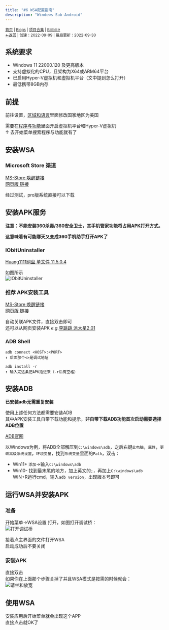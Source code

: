 ```yaml
---
title: "#6 WSA配置指南"
description: "Windows Sub-Android"
---
```

<small id="old_menu"><a href="/">首页</a> | <a href="/blogs">Blogs</a> | <a href="/Project">项目合集</a> | <a href="https://space.bilibili.com/1987247870">Bilibili↗</a><br></small><small><a href="../../">←返回</a> |
 创建：2022-09-09 | 最后更新：2022-09-30</small><br>

## 系统要求
- Windows 11 22000.120 及更高版本
- 支持虚拟化的CPU，且架构为X64或ARM64平台
- 已启用Hyper-V虚拟机和虚拟机平台（文中提到怎么打开）
- 最低携带8GB内存


## 前提
前往设置，[区域和语言](https://kdxiaoyi.top/api/jump.htm?back=1&u=ms-settings:regionlanguage)里面修改国家地区为美国

需要在[程序与功能](https://kdxiaoyi.top/api/jump.htm?back=1&u=ms-settings:optionalfeatures)里面开启虚拟机平台和Hyper-V虚拟机<br>
↑ 去开始菜单搜索程序与功能就有了
## 安装WSA
### Microsoft Store 渠道
[MS-Store 唤醒链接](http://kdxiaoyi.top/api/jump.htm?back=1&u=ms-windows-store://pdp/?ProductId=9P3395VX91NR)<br>
[网页版 链接](https://apps.microsoft.com/store/detail/windows-subsystem-for-android%E2%84%A2-with-amazon-appstore/9P3395VX91NR)

经过测试，pro版系统直接可以下载
## 安装APK服务
**注意：不能安装360杀毒/360安全卫士，其手机管家功能将占用APK打开方式。**

**这意味着有可能哪天又变成360手机助手打开APK了**
### IObitUninstaller
[Huang1111网盘 单文件 11.5.0.4](https://pan.huang1111.cn/s/2Q4XTN?path=%2FIObitUninstaller%20%E5%8D%B8%E8%BD%BD%E5%B7%A5%E5%85%B7%20%E5%8D%95%E6%96%87%E4%BB%B6%E7%89%88%2011.5.0.4)

如图所示<br>
![](https://s1.ax1x.com/2022/09/09/vLdvhF.md.png "IObitUninstaller")
### **推荐** APK安装工具
[MS-Store 唤醒链接](http://kdxiaoyi.top/api/jump.htm?back=1&u=ms-windows-store://pdp/?ProductId=9P2JFQ43FPPG)<br>
[网页版 链接](https://apps.microsoft.com/store/detail/windows-subsystem-for-android%E2%84%A2-with-amazon-appstore/9P2JFQ43FPPG)

自动关联APK文件，直接双击即可<br>
还可以从网页安装APK *e.g.*[李跳跳 派大星2.01](https://kdxiaoyi.top/api/jump.htm?back=1&u=apkinstaller:?source=https://rs.kdxiaoyi.top/res/%E6%B4%BE%E5%A4%A7%E6%98%9F2.01.apk)
### ADB Shell
```
adb connect <HOST>:<PORT>
↑ 后面那个<>是调试地址

adb install -r 
↑ 输入完这条把APK拖进来（-r后有空格）
```
<!-- 更多命令参阅： [逍遥安卓](https://bbs.xyaz.cn/thread-365537-1-1.html) -->
## 安装ADB
**已安装adb无需重复安装**<br>

使用上述任何方法都需要安装ADB<br>
其中APK安装工具自带下载功能和提示，**非自带下载ADB功能首次启动需要选择ADB位置**

[ADB官网](https://developer.android.google.cn/studio/releases/platform-tools?hl=zh-cn#downloads)

以Windows为例，将ADB全部解压到`C:\windows\adb`，之后右键`此电脑`，`属性`，`更改高级系统设置`，`环境变量`，找到`系统变量`里面的`Path`，双击：<br>
- Win11+ `添加`->输入`C:\windows\adb`<br>
- Win10- 找到最末尾的地方，加上英文的`;`，再加上`C:\windows\adb`<br>
WIN+R运行cmd，输入`adb version`，出现版本号即可<br>
## 运行WSA并安装APK
### 准备
开始菜单->WSA设置 打开，如图打开调试桥：<br>
![](https://s1.ax1x.com/2022/09/10/vLT0SJ.md.png "打开调试桥")<br>

接着点主界面的文件打开WSA<br>
启动成功后不要关闭
### 安装APK
直接双击<br>
如果你在上面那个步骤关掉了并且WSA模式是按需的时候就会：<br>
![](https://s1.ax1x.com/2022/09/10/vLTOfg.png "请坐和放宽")
## 使用WSA
安装应用后开始菜单就会出现这个APP<br>
直接点击就OK了<br>

<script src="https://rs.kdxiaoyi.top/res/scripts/js/sober@1.0.6.min.js"></script><script src="https://kdxiaoyi.top/pmd.js"></script><script src="https://rs.kdxiaoyi.top/res/scripts/js/pmd-reRender.min.js"></script>
